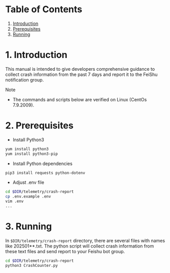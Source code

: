 # Table of Contents

1. [Introduction](#1-introduction)
1. [Prerequisites](#2-prerequisites)
1. [Running](#3-running)

# 1. Introduction

This manual is intended to give developers comprehensive guidance to collect crash information from the past 7 days and report it to the FeiShu notification group.

> [!NOTE]
> - The commands and scripts below are verified on Linux (CentOs 7.9.2009).

# 2. Prerequisites

- Install Python3

```bash
yum install python3
yum install python3-pip
```

- Install Python dependencies

```bash
pip3 install requests python-dotenv
```

- Adjust .env file

```bash
cd $DIR/telemetry/crash-report
cp .env.example .env
vim .env
...
```

# 3. Running

In `$DIR/telemetry/crash-report` directory, there are several files with names like 202501**.txt. The python script will collect crash information from these text files and send report to your Feishu bot group.

```bash
cd $DIR/telemetry/crash-report
python3 CrashCounter.py
```
